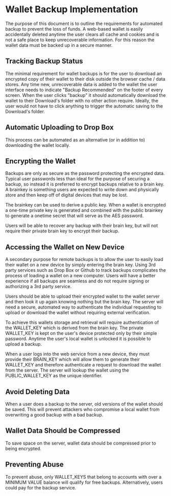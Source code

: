 # Wallet Backup Implementation

The purpose of this document is to outline the requirements for automated backup to prevent the loss of funds.  A web-based wallet is easily accidentally deleted anytime the user clears all cache and cookies and is not a safe place to keep unrecoverable information.  For this reason the wallet data must be backed up in a secure manner. 

## Tracking Backup Status 

The minimal requirement for wallet backups is for the user to download an encrypted copy of their wallet to their disk outside the browser cache / data stores.   Any time new, unrecoverable data is added to the wallet the user interface needs to indicate "Backup Recommended" on the footer of every screen.  When the user clicks "backup" it should automatically download the wallet to their Download's folder with no other action require.  Ideally, the user would not have to click anything to trigger the automatic saving to the Download's folder. 

## Automatic Uploading to Drop Box

This process can be automated as an alternative (or in addition to) downloading the wallet locally.  

## Encrypting the Wallet

Backups are only as secure as the password protecting the encrypted data.  Typical user passwords less than ideal for the purpose of securing a backup, so instead it is preferred to encrypt backups relative to a brain key.  A brainkey is something users are expected to write down and physically store and then keep off of digital devices that may be lost.  

The brainkey can be used to derive a public key.  When a wallet is encrypted a one-time private key is generated and combined with the public brainkey to generate a onetime secret that will serve as the AES password.    

Users will be able to recover any backup with their brain key, but will not require their private brain key to encrypt their backup.

## Accessing the Wallet on New Device

A secondary purpose for remote backups is to allow the user to easily load their wallet on a new device by simply entering the brain key.   Using 3rd party services such as Drop Box or Github to track backups complicates the process of loading a wallet on a new computer.  Users will have a better experience if all backups are seamless and do not require signing or authorizing a 3rd party service. 

Users should be able to upload their encrypted wallet to the wallet server and then look it up again knowing nothing but the brain key.   The server will need a secure, automated way to authenticate the individual requesting to upload or download the wallet without requiring external verification. 

To achieve this wallets storage and retrieval will require authentication of the WALLET_KEY which is derived from the brain key.   The private WALLET_KEY is kept on the user's device protected only by their simple password.   Anytime the user's local wallet is unlocked it is possible to upload a backup.

When a user logs into the web service from a new device, they must provide their BRAIN_KEY which will allow them to generate their WALLET_KEY and therefore authenticate a request to download the wallet from the server.   The server will lookup the wallet using the PUBLIC_WALLET_KEY as the unique identifier. 

## Avoid Deleting Data

When a user does a backup to the server, old versions of the wallet should be saved.  This will prevent attackers who compromise a local wallet from overwriting a good backup with a bad backup.  

## Wallet Data Should be Compressed

To save space on the server, wallet data should be compressed prior to being encrypted.  

## Preventing Abuse 

To prevent abuse, only WALLET_KEYS that belong to accounts with over a MINIMUM VALUE balance will qualify for free backups.  Alternatively, users could pay for the backup service.  











